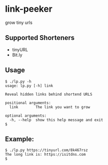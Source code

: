 # link-peeker
grow tiny urls

## Supported Shorteners
- tinyURL
- Bit.ly

## Usage
```
$ ./lp.py -h
usage: lp.py [-h] link

Reveal hidden links behind shortend URLS

positional arguments:
  link        The link you want to grow

optional arguments:
  -h, --help  show this help message and exit
$
```

## Example:
```
$ ./lp.py https://tinyurl.com/8k467rsz
The long link is: https://isitdns.com
$
```
